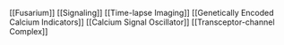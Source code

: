 [[Fusarium]]
[[Signaling]]
[[Time-lapse Imaging]]
[[Genetically Encoded Calcium Indicators]]
[[Calcium Signal Oscillator]]
[[Transceptor-channel Complex]]

